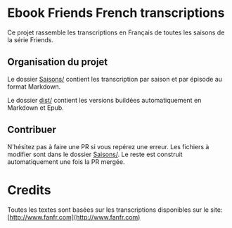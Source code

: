 # Ebook Friends French transcriptions

Ce projet rassemble les transcriptions en Français de toutes les saisons de la série Friends.

## Organisation du projet

Le dossier [Saisons/](Saisons) contient les transcription par saison et par épisode au format Markdown.

Le dossier [dist/](dist) contient les versions buildées automatiquement en Markdown et Epub.

## Contribuer

N'hésitez pas à faire une PR si vous repérez une erreur. Les fichiers à modifier sont dans le dossier [Saisons/](Saisons). Le reste est construit automatiquement une fois la PR mergée.

# Credits

Toutes les textes sont basées sur les transcriptions disponibles sur le site: [http://www.fanfr.com](http://www.fanfr.com)

